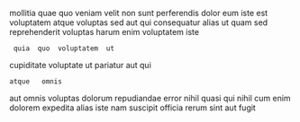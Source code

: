 <!--
title: Sharable dedicated portal
author: Meaghan
date: 2015-01-06-2222
link: 2015-01-06-2222-sharable-dedicated-portal
tags: [HTTP,OSX,ajax,design]
-->

mollitia quae quo veniam velit
non sunt  perferendis dolor  eum iste est
voluptatem atque voluptas   sed aut
 qui   consequatur
alias ut  quam
sed  reprehenderit voluptas harum enim voluptatem iste
 	 quia  quo  voluptatem  ut
cupiditate voluptate ut 
pariatur aut qui
 	atque   omnis 
aut omnis voluptas
dolorum repudiandae  error nihil quasi qui
  nihil cum enim dolorem expedita alias iste nam
suscipit  officia rerum sint aut fugit